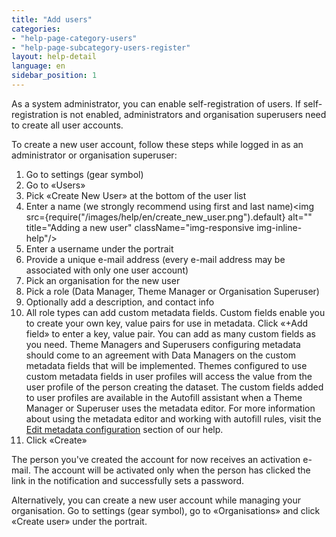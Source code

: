 ```yaml
---
title: "Add users"
categories:
- "help-page-category-users"
- "help-page-subcategory-users-register"
layout: help-detail
language: en
sidebar_position: 1
---
```


As a system administrator, you can enable self-registration of users. If self-registration is not enabled, administrators and organisation superusers need to create all user accounts.

To create a new user account, follow these steps while logged in as an administrator or organisation superuser:

1.	Go to settings (gear symbol)
1.	Go to &laquo;Users&raquo;
1.	Pick &laquo;Create New User&raquo; at the bottom of the user list
1.	Enter a name (we strongly recommend using first and last name)<img src={require("/images/help/en/create_new_user.png").default} alt="" title="Adding a new user" className="img-responsive img-inline-help"/>
1.  Enter a username under the portrait
1.	Provide a unique e-mail address (every e-mail address may be associated with only one user account)
1.	Pick an organisation for the new user
1.	Pick a role (Data Manager, Theme Manager or Organisation Superuser)
1.	Optionally add a description, and contact info
1.  All role types can add custom metadata fields. Custom fields enable you to create your own key, value pairs for use in metadata. Click &laquo;+Add field&raquo; to enter a key, value pair. You can add as many custom fields as you need. Theme Managers and Superusers configuring metadata should come to an agreement with Data Managers on the custom metadata fields that will be implemented. Themes configured to use custom metadata fields in user profiles will access the value from the user profile of the person creating the dataset. The custom fields added to user profiles are available in the Autofill assistant when a Theme Manager or Superuser uses the metadata editor. For more information about using the metadata editor and working with autofill rules, visit the [Edit metadata configuration](https://www.wetransform.to/help/en/help-page-category-setup-haleconnect/help-page-subcategory-setup-haleconnect-thememetadata/2015/02/10/theme-edit-metadata/) section of our help.
1.	Click &laquo;Create&raquo;

The person you've created the account for now receives an activation e-mail. The account will be activated only when the person has clicked the link in the notification and successfully sets a password.

Alternatively, you can create a new user account while managing your organisation. Go to settings (gear symbol), go to &laquo;Organisations&raquo; and  click &laquo;Create user&raquo; under the portrait.
